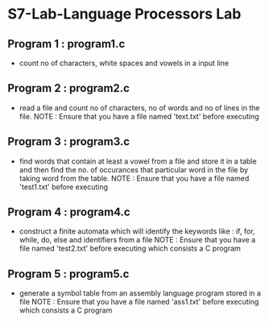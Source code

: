 # S7-Lab-Language Processors Lab

## Program 1 : program1.c
- count no of characters, white spaces and vowels in a input line

## Program 2 : program2.c
- read a file and count no of characters, no of words and no of lines in the file.
NOTE : Ensure that you have a file named 'text.txt' before executing

## Program 3 : program3.c
- find words that contain at least a vowel from a file and store it in a table and then find the no. of occurances that particular word in the file by taking word from the table.
NOTE : Ensure that you have a file named 'test1.txt' before executing

## Program 4 : program4.c
- construct a finite automata which will identify the keywords like : if, for, while, do, else and identifiers from a file
NOTE : Ensure that you have a file named 'test2.txt' before executing which consists a C program

## Program 5 : program5.c
- generate a symbol table from an assembly language program stored in a file
NOTE : Ensure that you have a file named 'ass1.txt' before executing which consists a C program
